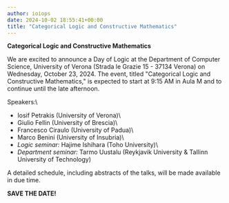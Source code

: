 ```yaml
---
author: ioiops
date: 2024-10-02 18:55:41+00:00
title: "Categorical Logic and Constructive Mathematics"
---
```


**Categorical Logic and Constructive Mathematics**

We are excited to announce a Day of Logic at the Department of Computer Science, University of Verona (Strada le Grazie 15 - 37134 Verona) on Wednesday, October 23, 2024.
The event, titled "Categorical Logic and Constructive Mathematics," is expected to start at 9:15 AM in Aula M and to continue until the late afternoon.

Speakers:\
- Iosif Petrakis (University of Verona)\
- Giulio Fellin (University of Brescia)\
- Francesco Ciraulo (University of Padua)\
- Marco Benini (University of Insubria)\
- *Logic seminar:* Hajime Ishihara (Toho University)\
- *Department seminar:* Tarmo Uustalu (Reykjavik University & Tallinn University of Technology)

A detailed schedule, including abstracts of the talks, will be made available in due time.

**SAVE THE DATE!**
